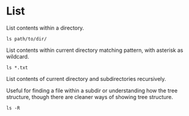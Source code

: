# List

List contents within a directory.
```
ls path/to/dir/
```

List contents within current directory matching pattern, with asterisk as wildcard.
```
ls *.txt
```

List contents of current directory and subdirectories recursively. 

Useful for finding a file within a subdir or understanding how the tree structure, though there are cleaner ways of showing tree structure.
```
ls -R
```

